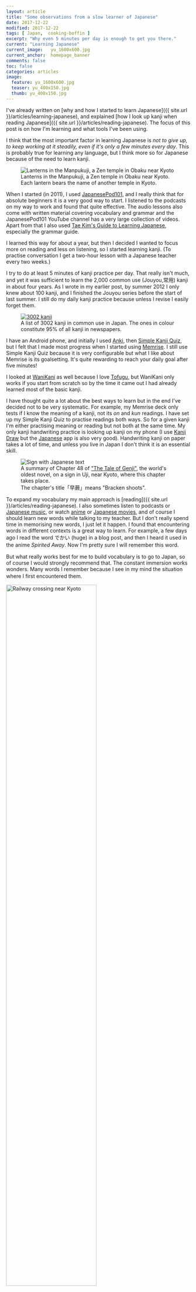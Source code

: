 ```yaml
---
layout: article
title: "Some observations from a slow learner of Japanese"
date: 2017-12-22
modified: 2017-12-22
tags: [ Japan,  cooking-boffin ]
excerpt: "Why even 5 minutes per day is enough to get you there."
current: "Learning Japanese"
current_image:   yu_1600x600.jpg
current_anchor:  homepage_banner
comments: false
toc: false
categories: articles
image:
  feature: yu_1600x600.jpg
  teaser: yu_400x150.jpg
  thumb: yu_400x150.jpg
---
```


I've already written on [why and how I started to learn Japanese]({{ site.url }}/articles/learning-japanese), and explained [how I look up kanji when reading Japanese]({{ site.url }}/articles/reading-japanese). The focus of this post is on how I'm learning and what tools I've been using.

I think that the most important factor in learning Japanese is _not to give up, to keep working at it steadily, even if it's only a few minutes every day_. This is probably true for learning any language, but I think more so for Japanese because of the need to learn kanji.

<figure>
<img src="{{ site.url }}/images/manpukuji_lanterns.jpg" alt="Lanterns in the Manpukuji, a Zen temple in Obaku near Kyoto" />
<figcaption>Lanterns in the Manpukuji, a Zen temple in Obaku near Kyoto. Each lantern bears the name of another temple in Kyoto.</figcaption>
</figure>

When I started (in 2011), I used [JapanesePod101](https://www.japanesepod101.com/), and I really think that for absolute beginners it is a very good way to start. I listened to the podcasts on my way to work and found that quite effective. The audio lessons also come with written material covering vocabulary and grammar and the JapanesePod101 YouTube channel has a very large collection of videos. Apart from that I also used [Tae Kim's Guide to Learning Japanese](http://www.guidetojapanese.org/learn/), especially  the grammar guide.

I learned this way for about a year, but then I decided I wanted to focus more on reading and less on listening, so I started learning kanji. (To practise conversation I get a two-hour lesson with a Japanese teacher every two weeks.)

I try to do at least 5 minutes of kanji practice per day. That really isn't much, and yet it was sufficient to learn the 2,000 common use (Jouyou,常用) kanji in about four years. As I wrote in my earlier post, by summer 2012 I only knew about 100 kanji, and I finished the Jouyou series before the start of last summer. I still do my daily kanji practice because unless I revise I easily forget them.

<figure>
<a href="https://en.wikipedia.org/wiki/Kanji#Kanji_education"><img src="{{ site.url }}/images/817px-3002_Kanji.png" alt="3002 kanji" /></a>
<!-- add a caption -->
<figcaption>A list of 3002 kanji in common use in Japan. The ones in colour constitute 95% of all kanji in newspapers.</figcaption>
</figure>

I have an Android phone, and initially I used [Anki](https://apps.ankiweb.net/), then [Simple Kanji Quiz](https://play.google.com/store/apps/details?id=hu.danieleff.kanji_quiz&hl=en_GB), but I felt that I made most progress when I started using [Memrise](https://www.memrise.com/). I still use Simple Kanji Quiz because it is very configurable but what I like about Memrise is its goalsetting. It's quite rewarding to reach your daily goal after five minutes!

I looked at [WaniKani](https://www.wanikani.com/) as well because I love [Tofugu](https://www.tofugu.com/), but WaniKani only works if you start from scratch so by the time it came out I had already learned most of the basic kanji.

I have thought quite a lot about the best ways to learn but in the end I've decided not to be very systematic. For example, my Memrise deck only tests if I know the meaning of a kanji, not its _on_ and _kun_ readings. I have set up my Simple Kanji Quiz to practise readings both ways. So for a given kanji I'm either practising meaning or reading but not both at the same time. My only  kanji handwriting practice is looking up kanji on my phone (I use [Kanji Draw](https://play.google.com/store/apps/details?id=com.leafdigital.kanji.android&hl=en) but the [Japanese](https://play.google.com/store/apps/details?id=com.renzo.japanese&hl=en) app is also very good). Handwriting kanji on paper takes a lot of time, and unless you live in Japan I don't think it is an essential skill.

<!-- some pic here to illustrate vocabulary -->
<figure>
<img src="{{ site.url }}/images/genji_uji.jpg" alt="Sign with Japanese text" />
<figcaption>A summary of Chapter 48 of <a href="https://en.wikipedia.org/wiki/The_Tale_of_Genji">"The Tale of Genji"</a>, the world's oldest novel, on a sign in Uji, near Kyoto, where this chapter takes place.<br>The chapter's title「早蕨」means "Bracken shoots".</figcaption>
</figure>

To expand my vocabulary my main approach is [reading]({{ site.url }}/articles/reading-japanese). I also sometimes listen to podcasts or [Japanese music](https://hooktube.com/watch?v=K-nytjFRTMw), or watch [anime](https://hooktube.com/watch?v=9rGJENEDep4) or [Japanese movies](https://hooktube.com/watch?v=_LB1mT_u3Uo), and of course I should learn new words while talking to my teacher. But I don't really spend time in memorising new words, I just let it happen. I found that encountering words in different contexts is a great way to learn. For example, a few days ago I read the word でかい (huge) in a blog post, and then I heard it used in the anime _Spirited Away_. Now I'm pretty sure I will remember this word.　

But what really works best for me to build vocabulary is to go to Japan, so of course I would strongly recommend that. The constant immersion works wonders. Many words I remember because I see in my mind the situation where I first encountered them.　

<img width="70%" src="{{ site.url }}/images/railway_crossing.jpg" alt="Railway crossing near Kyoto" />
